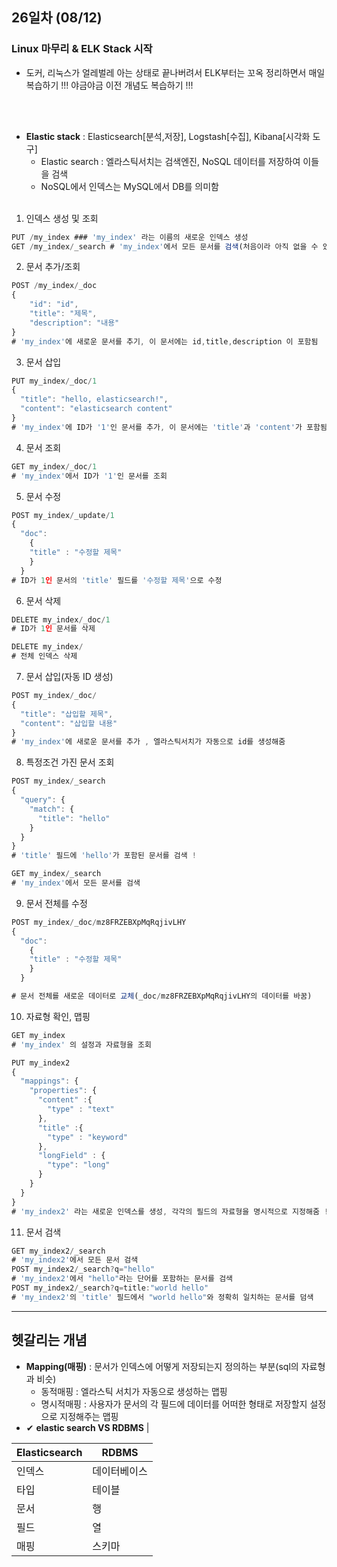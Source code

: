 ## 26일차 (08/12)
### Linux 마무리 & ELK Stack 시작
- 도커, 리눅스가 얼레벌레 아는 상태로 끝나버려서 ELK부터는 꼬옥 정리하면서 매일 복습하기 !!! 야금야금 이전 개념도 복습하기 !!!

<br><br>
- **Elastic stack** : Elasticsearch[분석,저장], Logstash[수집], Kibana[시각화 도구]
  - Elastic search : 엘라스틱서치는 검색엔진, NoSQL 데이터를 저장하여 이들을 검색
  - NoSQL에서 인덱스는 MySQL에서 DB를 의미함
<br><br>
1. 인덱스 생성 및 조회
```JavaScript
PUT /my_index ### 'my_index' 라는 이름의 새로운 인덱스 생성
GET /my_index/_search # 'my_index'에서 모든 문서를 검색(처음이라 아직 없을 수 있다)
```

2. 문서 추가/조회
```JavaScript
POST /my_index/_doc
{
    "id": "id",
    "title": "제목",
    "description": "내용"
}
# 'my_index'에 새로운 문서를 추기, 이 문서에는 id,title,description 이 포함됨
```

3. 문서 삽입
```JavaScript
PUT my_index/_doc/1
{
  "title": "hello, elasticsearch!",
  "content": "elasticsearch content"
}
# 'my_index'에 ID가 '1'인 문서를 추가, 이 문서에는 'title'과 'content'가 포함됨
```

4. 문서 조회
```JavaScript
GET my_index/_doc/1
# 'my_index'에서 ID가 '1'인 문서를 조회
```

5. 문서 수정
```JavaScript
POST my_index/_update/1
{
  "doc": 
    {
    "title" : "수정할 제목"
    }
  }
# ID가 1인 문서의 'title' 필드를 '수정할 제목'으로 수정
```

6. 문서 삭제
```JavaScript
DELETE my_index/_doc/1
# ID가 1인 문서를 삭제

DELETE my_index/
# 전체 인덱스 삭제
```

7. 문서 삽입(자동 ID 생성)
```JavaScript
POST my_index/_doc/
{
  "title": "삽입할 제목",
  "content": "삽입할 내용"
}
# 'my_index'에 새로운 문서를 추가 , 엘라스틱서치가 자동으로 id를 생성해줌
```

8. 특정조건 가진 문서 조회
```JavaScript
POST my_index/_search
{
  "query": {
    "match": {
      "title": "hello"
    }
  } 
}
# 'title' 필드에 'hello'가 포함된 문서를 검색 !

GET my_index/_search
# 'my_index'에서 모든 문서를 검색
```

9. 문서 전체를 수정
```JavaScript
POST my_index/_doc/mz8FRZEBXpMqRqjivLHY
{
  "doc": 
    {
    "title" : "수정할 제목"
    }
  }

# 문서 전체를 새로운 데이터로 교체(_doc/mz8FRZEBXpMqRqjivLHY의 데이터를 바꿈)
```

10. 자료형 확인, 맵핑
```JavaScript
GET my_index
# 'my_index' 의 설정과 자료형을 조회

PUT my_index2
{
  "mappings": {
    "properties": {
      "content" :{
        "type" : "text"
      },
      "title" :{
        "type" : "keyword"
      },
      "longField" : {
        "type": "long"
      }
    }
  }
}
# 'my_index2' 라는 새로운 인덱스를 생성, 각각의 필드의 자료형을 명시적으로 지정해줌 !
```

11. 문서 검색
```JavaScript
GET my_index2/_search
# 'my_index2'에서 모든 문서 검색
POST my_index2/_search?q="hello"
# 'my_index2'에서 "hello"라는 단어를 포함하는 문서를 검색
POST my_index2/_search?q=title:"world hello"
# 'my_index2'의 'title' 필드에서 "world hello"와 정확히 일치하는 문서를 덤색
```

---
헷갈리는 개념
---
- **Mapping(매핑)** : 문서가 인덱스에 어떻게 저장되는지 정의하는 부분(sql의 자료형과 비슷)
  - 동적매핑 : 엘라스틱 서치가 자동으로 생성하는 맵핑
  - 명시적매핑 : 사용자가 문서의 각 필드에 데이터를 어떠한 형태로 저장할지 설정으로 지정해주는 맵핑
- ✔ **elastic search VS RDBMS** |

|Elasticsearch|RDBMS|
|------|---|
|인덱스|데이터베이스|
|타입|테이블|
|문서|행|
|필드|열|
|매핑|스키마|

